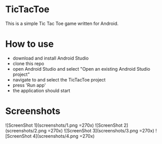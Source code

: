 # TicTacToe

This is a simple Tic Tac Toe game written for Android.

# How to use

 - download and install Android Studio
 - clone this repo 
 - open Android Studio and select "Open an existing Android Studio project"
 - navigate to and select the TicTacToe project
 - press 'Run app'
 - the application should start

# Screenshots

![ScreenShot 1](screenshots/1.png =270x)
![ScreenShot 2](screenshots/2.png =270x)
![ScreenShot 3](screenshots/3.png =270x)
![ScreenShot 4](screenshots/4.png =270x)